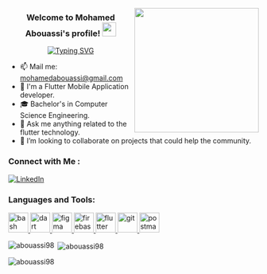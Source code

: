   
<img width="250" align="right" src="![image](https://github.com/wafaMohamed/wafaMohamed/assets/101423134/e136b979-c1da-4776-9dad-21362606a984)
">

<h3 align="center">
  Welcome to Mohamed Abouassi's profile!
  <img src="https://media.giphy.com/media/hvRJCLFzcasrR4ia7z/giphy.gif" width="28">
</h3>


<div align="center">

[![Typing SVG](https://readme-typing-svg.demolab.com?font=Fira+Code&pause=1000&random=false&width=435&lines=%F0%9F%9A%80+Passionate+Software+Engineer)](https://git.io/typing-svg)

</div>


- 📫 Mail me: mohamedabouassi@gmail.com
- 📱 I'm a Flutter Mobile Application developer. 
- 🎓 Bachelor's in Computer Science Engineering.
- 💬 Ask me anything related to the flutter technology.
- 🤝 I’m looking to collaborate on projects that could help the community.


### Connect with Me :

[![LinkedIn](https://img.shields.io/badge/LinkedIn-%230077B5.svg?logo=linkedin&logoColor=white)](https://www.linkedin.com/in/mohamed-abouassi-6ab506178/)

<h3 align="left">Languages and Tools:</h3>
<p align="left"> <a href="https://www.gnu.org/software/bash/" target="_blank" rel="noreferrer"> <img src="https://www.vectorlogo.zone/logos/gnu_bash/gnu_bash-icon.svg" alt="bash" width="40" height="40"/> </a> <a href="https://dart.dev" target="_blank" rel="noreferrer"> <img src="https://www.vectorlogo.zone/logos/dartlang/dartlang-icon.svg" alt="dart" width="40" height="40"/> </a> <a href="https://www.figma.com/" target="_blank" rel="noreferrer"> <img src="https://www.vectorlogo.zone/logos/figma/figma-icon.svg" alt="figma" width="40" height="40"/> </a> <a href="https://firebase.google.com/" target="_blank" rel="noreferrer"> <img src="https://www.vectorlogo.zone/logos/firebase/firebase-icon.svg" alt="firebase" width="40" height="40"/> </a> <a href="https://flutter.dev" target="_blank" rel="noreferrer"> <img src="https://www.vectorlogo.zone/logos/flutterio/flutterio-icon.svg" alt="flutter" width="40" height="40"/> </a> <a href="https://git-scm.com/" target="_blank" rel="noreferrer"> <img src="https://www.vectorlogo.zone/logos/git-scm/git-scm-icon.svg" alt="git" width="40" height="40"/> </a> <a href="https://postman.com" target="_blank" rel="noreferrer"> <img src="https://www.vectorlogo.zone/logos/getpostman/getpostman-icon.svg" alt="postman" width="40" height="40"/> </a> </p>

<p><img align="left" src="https://github-readme-stats.vercel.app/api/top-langs?username=abouassi98&show_icons=true&locale=en&layout=compact" alt="abouassi98" /></p>

<p>&nbsp;<img align="center" src="https://github-readme-stats.vercel.app/api?username=abouassi98&show_icons=true&locale=en" alt="abouassi98" /></p>

<p><img align="center" src="https://github-readme-streak-stats.herokuapp.com/?user=abouassi98&" alt="abouassi98" /></p>
